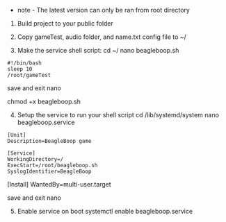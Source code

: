 - note - The latest version can only be ran from root directory

1. Build project to your public folder

2. Copy gameTest, audio folder, and name.txt config file to ~/

3. Make the service shell script:
cd ~/
nano beagleboop.sh

```
#!/bin/bash
sleep 10
/root/gameTest
```

save and exit nano

chmod +x beagleboop.sh

4. Setup the service to run your shell script
cd /lib/systemd/system
nano beagleboop.service

```
[Unit]
Description=BeagleBoop game

[Service]
WorkingDirectory=/
ExecStart=/root/beagleboop.sh
SyslogIdentifier=BeagleBoop
```

[Install]
WantedBy=multi-user.target

save and exit nano

5. Enable service on boot
systemctl enable beagleboop.service